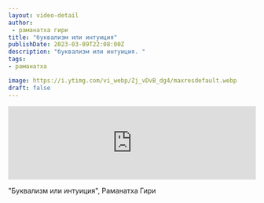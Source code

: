 ```yaml
---
layout: video-detail
author:
 - раманатха гири
title: "буквализм или интуиция"
publishDate: 2023-03-09T22:08:00Z
description: "буквализм или интуиция. "
tags: 
- раманатха

image: https://i.ytimg.com/vi_webp/Zj_vDvB_dg4/maxresdefault.webp
draft: false
---
```


<iframe width="100%" src="https://www.youtube.com/embed/Zj_vDvB_dg4" frameborder="0" allowfullscreen=""></iframe> 

 "Буквализм или интуиция", Раманатха Гири

  

 